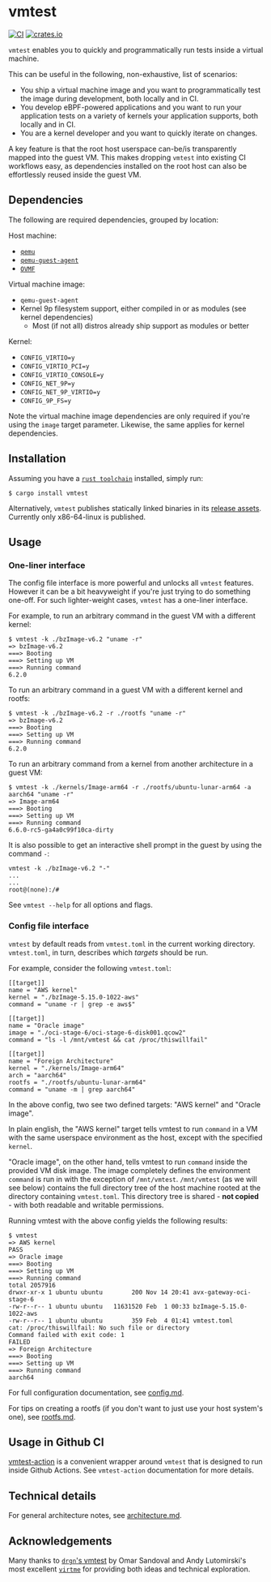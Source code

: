 # vmtest

[![CI](https://github.com/danobi/vmtest/actions/workflows/rust.yml/badge.svg)](https://github.com/danobi/vmtest/actions/workflows/rust.yml)
[![crates.io](https://img.shields.io/crates/v/vmtest.svg)](https://crates.io/crates/vmtest)

`vmtest` enables you to quickly and programmatically run tests inside a virtual
machine.

This can be useful in the following, non-exhaustive, list of scenarios:

* You ship a virtual machine image and you want to programmatically test the
  image during development, both locally and in CI.
* You develop eBPF-powered applications and you want to run your application
  tests on a variety of kernels your application supports, both locally and in
  CI.
* You are a kernel developer and you want to quickly iterate on changes.

A key feature is that the root host userspace can-be/is transparently mapped
into the guest VM. This makes dropping `vmtest` into existing CI workflows
easy, as dependencies installed on the root host can also be effortlessly
reused inside the guest VM.

## Dependencies

The following are required dependencies, grouped by location:

Host machine:

* [`qemu`](https://pkgs.org/download/qemu)
* [`qemu-guest-agent`](https://pkgs.org/search/?q=qemu-guest-agent)
* [`OVMF`](https://pkgs.org/download/ovmf)

Virtual machine image:

* `qemu-guest-agent`
* Kernel 9p filesystem support, either compiled in or as modules (see kernel
  dependencies)
    * Most (if not all) distros already ship support as modules or better

Kernel:

* `CONFIG_VIRTIO=y`
* `CONFIG_VIRTIO_PCI=y`
* `CONFIG_VIRTIO_CONSOLE=y`
* `CONFIG_NET_9P=y`
* `CONFIG_NET_9P_VIRTIO=y`
* `CONFIG_9P_FS=y`

Note the virtual machine image dependencies are only required if you're using
the `image` target parameter. Likewise, the same applies for kernel
dependencies.

## Installation

Assuming you have a [`rust toolchain`](https://rustup.rs/) installed, simply
run:

```
$ cargo install vmtest
```

Alternatively, `vmtest` publishes statically linked binaries in its [release
assets](https://github.com/danobi/vmtest/releases). Currently only x86-64-linux
is published.

## Usage

### One-liner interface

The config file interface is more powerful and unlocks all `vmtest` features.
However it can be a bit heavyweight if you're just trying to do something
one-off. For such lighter-weight cases, `vmtest` has a one-liner interface.

For example, to run an arbitrary command in the guest VM with a different
kernel:

```
$ vmtest -k ./bzImage-v6.2 "uname -r"
=> bzImage-v6.2
===> Booting
===> Setting up VM
===> Running command
6.2.0
```

To run an arbitrary command in a guest VM with a different kernel and rootfs:
```
$ vmtest -k ./bzImage-v6.2 -r ./rootfs "uname -r"
=> bzImage-v6.2
===> Booting
===> Setting up VM
===> Running command
6.2.0
```

To run an arbitrary command from a kernel from another architecture in a guest VM:
```
$ vmtest -k ./kernels/Image-arm64 -r ./rootfs/ubuntu-lunar-arm64 -a aarch64 "uname -r"
=> Image-arm64
===> Booting
===> Setting up VM
===> Running command
6.6.0-rc5-ga4a0c99f10ca-dirty
```

It is also possible to get an interactive shell prompt in the guest by using the command `-`:
```
vmtest -k ./bzImage-v6.2 "-"
...
...
root@(none):/#
```

See `vmtest --help` for all options and flags.

### Config file interface

`vmtest` by default reads from `vmtest.toml` in the current working directory.
`vmtest.toml`, in turn, describes which _targets_ should be run.

For example, consider the following `vmtest.toml`:

```
[[target]]
name = "AWS kernel"
kernel = "./bzImage-5.15.0-1022-aws"
command = "uname -r | grep -e aws$"

[[target]]
name = "Oracle image"
image = "./oci-stage-6/oci-stage-6-disk001.qcow2"
command = "ls -l /mnt/vmtest && cat /proc/thiswillfail"

[[target]]
name = "Foreign Architecture"
kernel = "./kernels/Image-arm64"
arch = "aarch64"
rootfs = "./rootfs/ubuntu-lunar-arm64"
command = "uname -m | grep aarch64"
```

In the above config, two see two defined targets: "AWS kernel" and "Oracle
image".

In plain english, the "AWS kernel" target tells vmtest to run `command` in a VM
with the same userspace environment as the host, except with the specified
`kernel`.

"Oracle image", on the other hand, tells vmtest to run `command` inside the
provided VM disk image. The image completely defines the environment `command` is
run in with the exception of `/mnt/vmtest`. `/mnt/vmtest` (as we will see
below) contains the full directory tree of the host machine rooted at the
directory containing `vmtest.toml`. This directory tree is shared - **not
copied** - with both readable and writable permissions.

Running vmtest with the above config yields the following results:

```
$ vmtest
=> AWS kernel
PASS
=> Oracle image
===> Booting
===> Setting up VM
===> Running command
total 2057916
drwxr-xr-x 1 ubuntu ubuntu        200 Nov 14 20:41 avx-gateway-oci-stage-6
-rw-r--r-- 1 ubuntu ubuntu   11631520 Feb  1 00:33 bzImage-5.15.0-1022-aws
-rw-r--r-- 1 ubuntu ubuntu        359 Feb  4 01:41 vmtest.toml
cat: /proc/thiswillfail: No such file or directory
Command failed with exit code: 1
FAILED
=> Foreign Architecture
===> Booting
===> Setting up VM
===> Running command
aarch64
```

For full configuration documentation, see [config.md](./docs/config.md).

For tips on creating a rootfs (if you don't want to just use your host system's
one), see [rootfs.md](./docs/rootfs.md).

## Usage in Github CI

[vmtest-action](https://github.com/danobi/vmtest-action) is a convenient
wrapper around `vmtest` that is designed to run inside Github Actions. See
`vmtest-action` documentation for more details.

## Technical details

For general architecture notes, see [architecture.md](./docs/architecture.md).

## Acknowledgements

Many thanks to [`drgn`'s
vmtest](https://github.com/osandov/drgn/tree/main/vmtest) by Omar Sandoval and
Andy Lutomirski's most excellent [`virtme`](https://github.com/amluto/virtme)
for providing both ideas and technical exploration.
